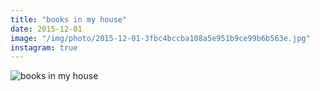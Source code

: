 ```yaml
---
title: "books in my house"
date: 2015-12-01
image: "/img/photo/2015-12-01-3fbc4bccba108a5e951b9ce99b6b563e.jpg"
instagram: true
---
```


![books in my house](/img/photo/2015-12-01-3fbc4bccba108a5e951b9ce99b6b563e.jpg)
